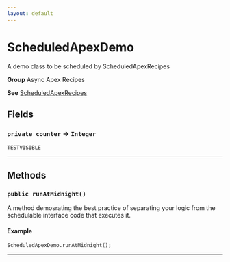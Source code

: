 ```yaml
---
layout: default
---
```

# ScheduledApexDemo

A demo class to be scheduled by ScheduledApexRecipes


**Group** Async Apex Recipes


**See** [ScheduledApexRecipes](./ScheduledApexRecipes.md)

## Fields

### `private counter` → `Integer`

`TESTVISIBLE` 

---
## Methods
### `public runAtMidnight()`

A method demosrating the best practice of separating your logic from the schedulable interface code that executes it.

#### Example
```apex
ScheduledApexDemo.runAtMidnight();
```


---
